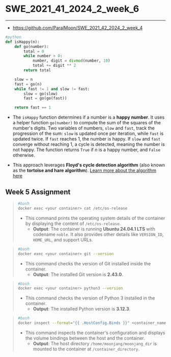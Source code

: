 # SWE_2021_41_2024_2_week_6

---

* https://github.com/ParalMoon/SWE_2021_42_2024_2_week_4
```python
#python
def isHappy(n):
    def go(number):
        total = 0
        while number > 0:
            number, digit = divmod(number, 10)
            total += digit ** 2
        return total

    slow = n
    fast = go(n)
    while fast != 1 and slow != fast:
        slow = go(slow)
        fast = go(go(fast))

    return fast == 1

```
* The `isHappy` function determines if a number is a **happy number**. It uses a helper function `go(number)` to compute the sum of the squares of the number's digits. Two variables of numbers, `slow` and `fast`, track the progression of the sum: `slow` is updated once per iteration, while `fast` is updated twice. If `fast` reaches 1, the number is happy. If `slow` and `fast` converge without reaching 1, a cycle is detected, meaning the number is not happy. The function returns `True` if $n$ is a happy number, and `False` otherwise.

* This approach leverages **Floyd's cycle detection algorithm** (also known as the **tortoise and hare algorithm**). [Learn more about the algorithm here](https://en.wikipedia.org/wiki/Cycle_detection#Floyd's_tortoise_and_hare)


## Week 5 Assignment

> ```bash
> #bash
> docker exec <your container> cat /etc/os-release
> ```
> * This command prints the operating system details of the container by displaying the content of `/etc/os-release`. 
>   - **Output**: The container is running **Ubuntu 24.04.1 LTS** with codename `noble`. It also provides other details like `VERSION_ID`, `HOME_URL`, and support URLs.

> ```bash
> #bash
> docker exec <your container> git --version
> ```
> * This command checks the version of Git installed inside the container.
>   - **Output**: The installed Git version is **2.43.0**.

> ```bash
> #bash
> docker exec <your container> python3 --version
> ```
> * This command checks the version of Python 3 installed in the container.
>   - **Output**: The installed Python version is **3.12.3**.

> ```bash
> #bash
> docker inspect --format="{{ .HostConfig.Binds }}" <container_name>
> ```
> * This command inspects the container's configuration and displays the volume bindings between the host and the container.
>   - **Output**: The host directory `/home/moonjang/moonjang_dir` is mounted to the container at `/container_directory`.

